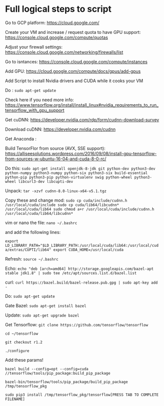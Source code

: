Full logical steps to script
===========================


Go to GCP platform:  https://cloud.google.com/

Create your VM and increase / request quota to have GPU support: https://console.cloud.google.com/compute/quotas

Adjust your firewall settings: https://console.cloud.google.com/networking/firewalls/list

Go to isntances: https://console.cloud.google.com/compute/instances

Add GPU: https://cloud.google.com/compute/docs/gpus/add-gpus

Add Script to install Nvidia drivers and CUDA while it cooks your VM

Do : `sudo apt-get update`

Check here if you need more info:  https://www.tensorflow.org/install/install_linux#nvidia_requirements_to_run_tensorflow_with_gpu_support

Get cuDNN:  https://developer.nvidia.com/rdp/form/cudnn-download-survey

Download cuDNN: https://developer.nvidia.com/cudnn

Get Anaconda : 

Build TensorFlor from source (AVX, SSE support): https://alliseesolutions.wordpress.com/2016/09/08/install-gpu-tensorflow-from-sources-w-ubuntu-16-04-and-cuda-8-0-rc/

Do this:  `sudo apt-get install openjdk-8-jdk git python-dev python3-dev python-numpy python3-numpy python-six python3-six build-essential python-pip python3-pip python-virtualenv swig python-wheel python3-wheel libcurl3-dev libcupti-dev`

Unpack: `tar -xzvf cudnn-8.0-linux-x64-v5.1.tgz`

Copy these and change mod: 
`sudo cp cuda/include/cudnn.h /usr/local/cuda/include
sudo cp cuda/lib64/libcudnn* /usr/local/cuda/lib64
sudo chmod a+r /usr/local/cuda/include/cudnn.h /usr/local/cuda/lib64/libcudnn*`


vim or nano the file:  `nano ~/.bashrc`

and add the following lines: 

`export LD_LIBRARY_PATH="$LD_LIBRARY_PATH:/usr/local/cuda/lib64:/usr/local/cuda/extras/CUPTI/lib64"
export CUDA_HOME=/usr/local/cuda`

Refresh:  `source ~/.bashrc`

Echo:  `echo "deb [arch=amd64] http://storage.googleapis.com/bazel-apt stable jdk1.8" | sudo tee /etc/apt/sources.list.d/bazel.list`

curl:  `curl https://bazel.build/bazel-release.pub.gpg | sudo apt-key add -`

Do:  `sudo apt-get update`

Gate Bazel:  `sudo apt-get install bazel`

Update:  `sudo apt-get upgrade bazel`

Get Tensorflow:  `git clone https://github.com/tensorflow/tensorflow`

 `cd ~/tensorflow`

`git checkout r1.2`

 `./configure`

Add these params!

```
bazel build --config=opt --config=cuda //tensorflow/tools/pip_package:build_pip_package

bazel-bin/tensorflow/tools/pip_package/build_pip_package /tmp/tensorflow_pkg

sudo pip3 install /tmp/tensorflow_pkg/tensorflow[PRESS TAB TO COMPLETE FILENAME]
